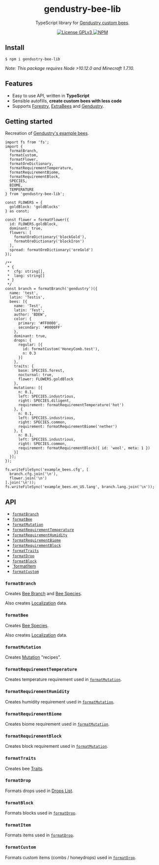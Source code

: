 <div align="center">
  <h1>gendustry-bee-lib</h1>
  <p>TypeScript library for <a href="https://bdew.net/gendustry/configuration/adding-custom-bees/">Gendustry custom bees</a>.</p>
</div>

<div align="center">
  <a href="/LICENSE">
    <img alt="License GPLv3" src="https://img.shields.io/badge/license-GPLv3-blue.svg" />
  </a>
  <a href="https://www.npmjs.com/package/gendustry-bee-lib">
    <img alt="NPM" src="https://img.shields.io/npm/v/gendustry-bee-lib?label=npm">
  </a>
</div>

## Install

```shell
$ npm i gendustry-bee-lib
```

_Note: This package requires Node >10.12.0 and Minecraft 1.7.10._

## Features

 - Easy to use API, written in **TypeScript**
 - Sensible autofills, **create custom bees with less code**
 - Supports [Forestry](https://www.curseforge.com/minecraft/mc-mods/forestry), [ExtraBees](https://www.curseforge.com/minecraft/mc-mods/binnies-mods) and [Gendustry](https://www.curseforge.com/minecraft/mc-mods/gendustry).

## Getting started

Recreation of [Gendustry's example bees](https://github.com/bdew-minecraft/gendustry/blob/mc1710/example_configs/example_bees.cfg).

```TS
import fs from 'fs';
import {
  formatBranch,
  formatCustom,
  formatFlower,
  formatOreDictionary,
  formatRequirementTemperature,
  formatRequirementBiome,
  formatRequirementBlock,
  SPECIES,
  BIOME,
  TEMPERATURE
} from 'gendustry-bee-lib';

const FLOWERS = {
  goldBlock: 'goldBlocks'
} as const;

const flower = formatFlower({
  id: FLOWERS.goldBlock,
  dominant: true,
  flowers: [
    formatOreDictionary('blockGold'),
    formatOreDictionary('blockIron')
  ],
  spread: formatOreDictionary('oreGold')
});

/**
 * {
 *  cfg: string[],
 *  lang: string[]
 * }
 */
const branch = formatBranch('gendustry')({
  name: 'test',
  latin: 'Testis',
  bees: [{
    name: 'Test',
    latin: 'Test',
    author: 'BDEW',
    color: {
      primary: '#FF0000',
      secondary: '#0000FF'
    },
    dominant: true,
    drops: {
      regular: [{
        id: formatCustom('HoneyComb.test'),
        n: 0.3
      }]
    },
    traits: {
      base: SPECIES.forest,
      nocturnal: true,
      flower: FLOWERS.goldBlock
    },
    mutations: [{
      n: 0.1,
      left: SPECIES.industrious,
      right: SPECIES.diligent,
      requirement: formatRequirementTemperature('hot')
    }, {
      n: 0.1,
      left: SPECIES.industrious,
      right: SPECIES.common,
      requirement: formatRequirementBiome('nether')
    }, {
      n: 0.1,
      left: SPECIES.industrious,
      right: SPECIES.common,
      requirement: formatRequirementBlock({ id: 'wool', meta: 1 })
    }]
  }];
});

fs.writeFileSync('example_bees.cfg', [
  branch.cfg.join('\n'),
  flower.join('\n')
].join('\n'));
fs.writeFileSync('example_bees.en_US.lang', branch.lang.join('\n'));
```

## API

 - [`formatBranch`](#formatbranch)
 - [`formatBee`](#formatbee)
 - [`formatMutation`](#formatmutation)
 - [`formatRequirementTemperature`](#formatrequirementtemperature)
 - [`formatRequirementHumidity`](#formatrequirementhumidity)
 - [`formatRequirementBiome`](#formatrequirementbiome)
 - [`formatRequirementBlock`](#formatrequirementblock)
 - [`formatTraits`](#formattraits)
 - [`formatDrop`](#formatdrop)
 - [`formatBlock`](#formatblock)
 - [`formatItem](#formatitem)
 - [`formatCustom`](#formatcustom)

### `formatBranch`

Creates [Bee Branch](https://bdew.net/gendustry/configuration/adding-custom-bees/adding-bee-branches/) and [Bee Species](https://bdew.net/gendustry/configuration/adding-custom-bees/adding-bee-species/).

Also creates [Localization](https://bdew.net/gendustry/configuration/custom-localization-files/) data.

### `formatBee`

Creates [Bee Species](https://bdew.net/gendustry/configuration/adding-custom-bees/adding-bee-species/).

Also creates [Localization](https://bdew.net/gendustry/configuration/custom-localization-files/) data.

### `formatMutation`

Creates [Mutation](https://bdew.net/gendustry/configuration/mutation-recipes/) "recipes".

### `formatRequirementTemperature`

Creates temperature requirement used in [`formatMutation`](#formatmutation).

### `formatRequirementHumidity`

Creates humidity requirement used in [`formatMutation`](#formatmutation).

### `formatRequirementBiome`

Creates biome requirement used in [`formatMutation`](#formatmutation).

### `formatRequirementBlock`

Creates block requirement used in [`formatMutation`](#formatmutation).

### `formatTraits`

Creates bee [Traits](https://bdew.net/gendustry/configuration/adding-custom-bees/adding-bee-species/).

### `formatDrop`

Formats drops used in [Drops List](https://bdew.net/bacon/configuration-sections/drops-list/).

### `formatBlock`

Formats blocks used in [`formatDrop`](#formatdrop).

### `formatItem`

Formats items used in [`formatDrop`](#formatdrop).

### `formatCustom`

Formats custom items (combs / honeydrops) used in [`formatDrop`](#formatdrop).
